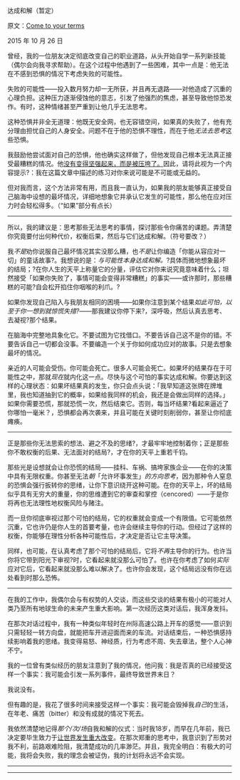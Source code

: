达成和解（暂定）

原文：[Come to your terms](https://mindingourway.com/come-to-your-terms/)

2015 年 10 月 26 日

曾经，我的一位朋友决定彻底改变自己的职业道路，从头开始自学一系列新技能（偶尔会向我寻求帮助）。在这个过程中他遇到了一些困难，其中一点是：他无法在不感到恐惧的情况下考虑失败的可能性。

失败的可能性——投入数月努力却一无所获，并且再无退路——对他造成了沉重的心理负担。这种压力逐渐侵蚀他的意志，引发了他强烈的焦虑，甚至导致他惊恐发作。有时，这种情绪甚至严重到让他几乎无法思考。

这种恐惧并非全无道理：他既无安全网，也无容错空间，如果真的失败了，他有充分理由担忧自己的人身安全。问题不在于他的恐惧不理性，而在于他*无法去思考*这些恐惧。

我鼓励他尝试面对自己的恐惧，他也确实这样做了，但他发现自己根本无法真正接受最糟糕的情况。他[没有变得坚强起来，而是被压垮了。](https://mindingourway.com/being-unable-to-despair/)因此，请将此视为一个内容提示?：我在这篇文章中描述的练习对你来说可能是不可能或无益的。

但对我而言，这个方法非常有用，而且我一直认为，如果我的朋友能够真正接受自己脑海中设想的最坏情况，详细地想象它并承认它发生的可能性，那么他在应对压力时会轻松得多。（“如果”部分有点长）

------

所以，我的建议是：思考那些无法思考的事情，探讨那些令你痛苦的课题。弄清楚你究竟要付出何种代价，权衡后果，然后与它们达成和解。（符号要改？）

我*不是*劝你说服自己最坏情况其实没那么糟，也*不是*让你编造「你能从容应对一切」的童话故事?。我想说的是：*与可能性本身达成和解。*?具体而微地想象最坏的结局；?在你人生的天平上称量它的分量，评估它对你来说究竟意味着什么；坦然接受「如果你失败了，事情可能会变得非常糟糕」的事实——或许那时，那些糟糕的可能?自会松开掐住你咽喉的利爪。?

如果你发现自己陷入与我朋友相同的困境——如果你注意到某个结果*如此可怕，以至于你一想到就惊慌失措?*——那我建议你停下来?，深呼吸，然后认真去思考、去凝视?那个结果。

 在脑海中完整地具象化它。不要试图为它找借口。不要告诉自己这不是你的错。不要告诉自己一切都会没事。不要编造一个关于你如何成功应对的故事。只是去想象最坏的情况。

亲近的人可能会受伤。你可能会死亡。很多人可能会死亡。如果坏的结果存在于可能性之中，那就*现在*就内化这一点。尽快与这个可怕的事实达成和解。你要达到这样的心理状态：如果坏结果真的发生，你只会点头说：「我早知道这张牌在牌堆里，我也知道抽到它的概率，如果给我同样的机会，我还是会做出同样的选择。」如果你需要恐慌，那就恐慌一次，然后结束它。否则，每当坏结果?看起来逼近了你哪怕一毫米？，恐惧都会再次袭来，并且可能在关键时刻削弱你，甚至让你彻底瘫痪。

------

正是那些你无法思索的想法、避之不及的思绪?，才最牢牢地控制着你；正是那些你不敢权衡的后果、无法面对的结局?，才在你的天平上重若千钧。

那些光是设想就会让你恐慌的结局——挂科、车祸、搞垮家族企业——在你的决策中具有无限权重。你甚至无法*朝*「允许坏事发生」*的方向思考*，因为那种令人窒息的恐惧会强行扳转你的思绪，让你下意识绕开这种可能。在你的天平上，坏的结局似乎具有无穷大的重量，你的思维遭到它的审查和掌控（cencored）——于是你将再也无法理性地权衡风险与赌注。

而一旦你彻底审视过那个可怕的结局，它的权重就会变成一个有限值。它可能依然沉重，它也许仍是你人生的首要考量，也许会继续主导你的行动。但经过了这样的权衡，你能够在理性分析各种可能性后，才决定是否让它主导决策。

同样，也可能，在认真考虑了那个可怕的结局后，它将*不再*主导你的行为。也许当你将它带到阳光下审视?时，它看起来就没那么可怕了。也许在你考虑了如何*实际*应对它后，它看起来就没那么难以解决了。也许你会发现，这个结局远没有你在远处看到时那么恐怖。

------

在我的工作中，我偶尔会与有权势的人交谈，而这些交谈的结果有极小的可能对人类乃至所有地球生命的未来产生重大影响。第一次经历这类对话后，我浑身发抖。

在那次对话过程中，我有一种类似年轻时在州际高速公路上开车的感觉——意识到只需轻轻一转方向盘，就能把车开进迎面而来的车流。对话结束后，一种恐惧感持续影响着我的思绪。我变得易怒、神经质，行为考虑不周、失去章法，整个人心神不宁。

我的一位曾有类似经历的朋友注意到了我的情况，他问我：我是否真的已经接受这样一个事实：我可能会引发一系列事件，最终导致世界末日？

我说没有。

但有趣的是，我花了很多时间来接受这样一个事实：我可能会毁掉我*自己*的生活，在年老、痛苦（bitter）和没有成就的情况下死去。

我依然清楚地记得*那个/次/场*自我和解的仪式：当时我18岁，而早在几年前，我已决定要毕生致力于[让世界发生重大改变](https://mindingourway.com/on-saving-the-world/)。在那次郑重的思考中，我意识到了形势对我不利，前路艰难险阻，我清楚成功的几率渺茫。并且，我完全明白：有极大的可能，我将会失败，我的理念会被证伪，我的计划将永远不会实现。

------

------
